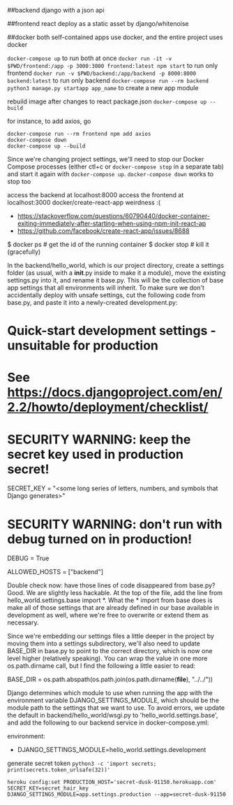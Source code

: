 ##backend
django with a json api

##frontend
react deploy as a static asset by django/whitenoise

##docker
both self-contained apps use docker, and the entire project uses docker

`docker-compose up` to run both at once
`docker run -it -v $PWD/frontend:/app -p 3000:3000 frontend:latest npm start` to run only frontend 
`docker run -v $PWD/backend:/app/backend -p 8000:8000 backend:latest` to run only backend
`docker-compose run --rm backend python3 manage.py startapp app_name` to create a new app module

rebuild image after changes to react package.json 
`docker-compose up --build`

for instance, to add axios, go
```
docker-compose run --rm frontend npm add axios
docker-compose down
docker-compose up --build
```
Since we're changing project settings, we'll need to stop our Docker Compose processes (either ctl+c or `docker-compose stop` in a separate tab) and start it again with `docker-compose up`. 
`docker-compose down` works to stop too



access the backend at localhost:8000
access the frontend at localhost:3000
docker/create-react-app weirdness :(
- https://stackoverflow.com/questions/60790440/docker-container-exiting-immediately-after-starting-when-using-npm-init-react-ap
- https://github.com/facebook/create-react-app/issues/8688

$ docker ps # get the id of the running container
$ docker stop <container> # kill it (gracefully)


In the backend/hello_world, which is our project directory, create a settings folder (as usual, with a __init__.py inside to make it a module), move the existing settings.py into it, and rename it base.py. This will be the collection of base app settings that all environments will inherit. To make sure we don't accidentally deploy with unsafe settings, cut the following code from base.py, and paste it into a newly-created development.py:

# Quick-start development settings - unsuitable for production
# See https://docs.djangoproject.com/en/2.2/howto/deployment/checklist/

# SECURITY WARNING: keep the secret key used in production secret!
SECRET_KEY = "<some long series of letters, numbers, and symbols that Django generates>"

# SECURITY WARNING: don't run with debug turned on in production!
DEBUG = True

ALLOWED_HOSTS = ["backend"]

Double check now: have those lines of code disappeared from base.py? Good. We are slightly less hackable. At the top of the file, add the line from hello_world.settings.base import *. What the * import from base does is make all of those settings that are already defined in our base available in development as well, where we're free to overwrite or extend them as necessary.

Since we're embedding our settings files a little deeper in the project by moving them into a settings subdirectory, we'll also need to update BASE_DIR in base.py to point to the correct directory, which is now one level higher (relatively speaking). You can wrap the value in one more os.path.dirname call, but I find the following a little easier to read:

BASE_DIR = os.path.abspath(os.path.join(os.path.dirname(__file__), "../../"))

Django determines which module to use when running the app with the environment variable DJANGO_SETTINGS_MODULE, which should be the module path to the settings that we want to use. To avoid errors, we update the default in backend/hello_world/wsgi.py to 'hello_world.settings.base', and add the following to our backend service in docker-compose.yml:

environment:
  - DJANGO_SETTINGS_MODULE=hello_world.settings.development


generate secret token
`python3 -c 'import secrets; print(secrets.token_urlsafe(32))'`

`heroku config:set PRODUCTION_HOST='secret-dusk-91150.herokuapp.com' SECRET_KEY=secret_hair_key DJANGO_SETTINGS_MODULE=app.settings.production --app=secret-dusk-91150`